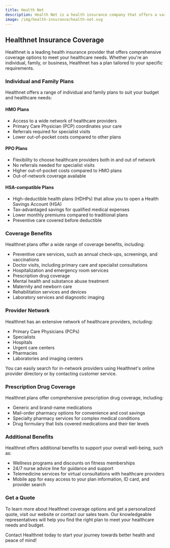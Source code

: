 ```yaml
---
title: Health Net
description: Health Net is a health insurance company that offers a variety of health plans for individuals, families, and businesses. Learn more about Health Net and how to get health insurance coverage.
image: /img/health-insurance/health-net.svg
---
```


## Healthnet Insurance Coverage

Healthnet is a leading health insurance provider that offers comprehensive coverage options to meet your healthcare needs. Whether you're an individual, family, or business, Healthnet has a plan tailored to your specific requirements.

### Individual and Family Plans

Healthnet offers a range of individual and family plans to suit your budget and healthcare needs:

#### HMO Plans

- Access to a wide network of healthcare providers
- Primary Care Physician (PCP) coordinates your care
- Referrals required for specialist visits
- Lower out-of-pocket costs compared to other plans

#### PPO Plans

- Flexibility to choose healthcare providers both in and out of network
- No referrals needed for specialist visits
- Higher out-of-pocket costs compared to HMO plans
- Out-of-network coverage available

#### HSA-compatible Plans

- High-deductible health plans (HDHPs) that allow you to open a Health Savings Account (HSA)
- Tax-advantaged savings for qualified medical expenses
- Lower monthly premiums compared to traditional plans
- Preventive care covered before deductible

### Coverage Benefits

Healthnet plans offer a wide range of coverage benefits, including:

- Preventive care services, such as annual check-ups, screenings, and vaccinations
- Doctor visits, including primary care and specialist consultations
- Hospitalization and emergency room services
- Prescription drug coverage
- Mental health and substance abuse treatment
- Maternity and newborn care
- Rehabilitation services and devices
- Laboratory services and diagnostic imaging

### Provider Network

Healthnet has an extensive network of healthcare providers, including:

- Primary Care Physicians (PCPs)
- Specialists
- Hospitals
- Urgent care centers
- Pharmacies
- Laboratories and imaging centers

You can easily search for in-network providers using Healthnet's online provider directory or by contacting customer service.

### Prescription Drug Coverage

Healthnet plans offer comprehensive prescription drug coverage, including:

- Generic and brand-name medications
- Mail-order pharmacy options for convenience and cost savings
- Specialty pharmacy services for complex medical conditions
- Drug formulary that lists covered medications and their tier levels

### Additional Benefits

Healthnet offers additional benefits to support your overall well-being, such as:

- Wellness programs and discounts on fitness memberships
- 24/7 nurse advice line for guidance and support
- Telemedicine services for virtual consultations with healthcare providers
- Mobile app for easy access to your plan information, ID card, and provider search

### Get a Quote

To learn more about Healthnet coverage options and get a personalized quote, visit our website or contact our sales team. Our knowledgeable representatives will help you find the right plan to meet your healthcare needs and budget.

Contact Healthnet today to start your journey towards better health and peace of mind!